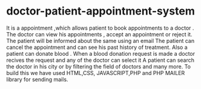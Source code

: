 # doctor-patient-appointment-system
It is a  appointment ,which allows patient to book appointments to a doctor . The doctor can view his appointments , accept an appointment or reject it. The patient will be informed about the same using an email
The patient can cancel the appointment and can see his past history of treatment. Also a patient can donate blood . When a blood donation request is made a doctor recives the request and any of the doctor can select it
A patient can search the doctor in his city or by filtering the field of doctors and many more.
To build this we have used HTML,CSS, JAVASCRIPT,PHP and PHP MAILER library for sending mails.
